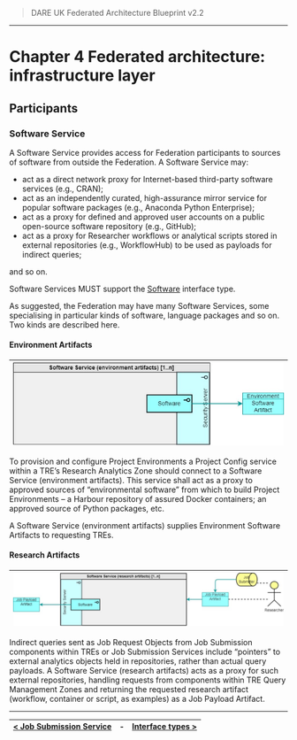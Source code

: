 > DARE UK Federated Architecture Blueprint  v2.2
----

# Chapter 4 Federated architecture: infrastructure layer
## Participants
### Software Service

A Software Service provides access for Federation participants to sources of software from outside the Federation. 
A Software Service may:
 - act as a direct network proxy for Internet-based third-party software services (e.g., CRAN);
 - act as an independently curated, high-assurance mirror service for popular software packages (e.g., Anaconda Python Enterprise); 
 - act as a proxy for defined and approved user accounts on a public open-source software repository (e.g., GitHub);
 - act as a proxy for Researcher workflows or analytical scripts stored in external repositories (e.g., WorkflowHub) to be used as payloads for indirect queries;

and so on.

Software Services MUST support the [Software](4_4_Interface_Types.md#software) interface type. 

As suggested, the Federation may have many Software Services, some specialising in particular kinds of software, language packages and so on. Two kinds are described here.


#### Environment Artifacts

| [![Software service](../assets/images/federation-2-TRE_Federation_Elements_SSEA.jpg)](../assets/images/federation-2-TRE_Federation_Elements_SSEA.jpg) |
| ---- |

To provision and configure Project Environments a Project Config service within a TRE’s Research Analytics Zone should connect to a Software Service (environment artifacts). This service shall act as a proxy to approved sources of “environmental software” from which to build Project Environments – a Harbour repository of assured Docker containers; an approved source of Python packages, etc.

A Software Service (environment artifacts) supplies Environment Software Artifacts to requesting TREs.


#### Research Artifacts
 
| [![Software service](../assets/images/federation-2-TRE_Federation_Elements_SSRA.jpg)](../assets/images/federation-2-TRE_Federation_Elements_SSRA.jpg) |
| ---- |

Indirect queries sent as Job Request Objects from Job Submission components within TREs or Job Submission Services include “pointers” to external analytics objects held in repositories, rather than actual query payloads. A Software Service (research artifacts) acts as a proxy for such external repositories, handling requests from components within TRE Query Management Zones and returning the requested research artifact (workflow, container or script, as examples) as a Job Payload Artifact.


----

| [< Job Submission Service](4_3_4_Job_Submission_Service.md) | - | [Interface types >](4_4_Interface_Types.md) |
| ---- | ---- | ---- |






